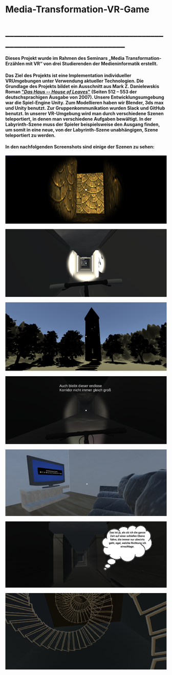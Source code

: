 # Media-Transformation-VR-Game
# _________________________________________________________________
#### Dieses Projekt wurde im Rahmen des Seminars „Media Transformation- Erzählen mit VR“ von drei Studierenden der Medieninformatik erstellt.
#### Das Ziel des Projekts ist eine Implementation individueller VRUmgebungen unter Verwendung aktueller Technologien. Die Grundlage des Projekts bildet ein Ausschnitt aus Mark Z. Danielewskis Roman ["*Das Haus -- House of Leaves*"](https://de.wikipedia.org/wiki/Das_Haus_%E2%80%93_House_of_Leaves) (Seiten 512 – 553 der deutschsprachigen Ausgabe von 2007). Unsere Entwicklungsumgebung war die Spiel-Engine Unity. Zum Modellieren haben wir Blender, 3ds max und Unity benutzt. Zur Gruppenkommunikation wurden Slack und GitHub benutzt. In unserer VR-Umgebung wird man durch verschiedene Szenen teleportiert, in denen man verschiedene Aufgaben bewältigt. In der Labyrinth-Szene muss der Spieler beispielsweise den Ausgang finden, um somit in eine neue, von der Labyrinth-Szene unabhängigen, Szene teleportiert zu werden.

#### In den nachfolgenden Screenshots sind einige der Szenen zu sehen:

![alt text](https://github.com/Klibink/Media-Transformation-VR-Game/blob/startmenu/Screenshot%20(148).png "Sandbox")

![alt text]( https://github.com/Klibink/Media-Transformation-VR-Game/blob/startmenu/Screenshot%20(132).png "Korridor")

![alt text](https://github.com/Klibink/Media-Transformation-VR-Game/blob/startmenu/Screenshot%20(135).png "Erkertürmchen")

![alt text](https://github.com/Klibink/Media-Transformation-VR-Game/blob/startmenu/Screenshot%20(133).png "Korridor")

![alt text](https://github.com/Klibink/Media-Transformation-VR-Game/blob/startmenu/Screenshot%20(136).png "Wohnzimmer")

![alt text](https://github.com/Klibink/Media-Transformation-VR-Game/blob/startmenu/Screenshot%20(138).png "Korridor")

![alt text](https://github.com/Klibink/Media-Transformation-VR-Game/blob/startmenu/Screenshot%20(108).png "Wendeltreppe")






